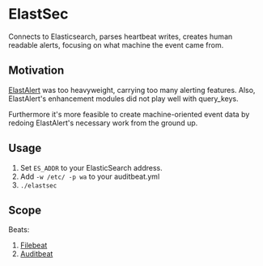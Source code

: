 # ElastSec

Connects to Elasticsearch, parses heartbeat writes, creates human readable alerts, focusing on what machine the event came from.

## Motivation

[ElastAlert](https://github.com/Yelp/elastalert) was too heavyweight, carrying too many alerting features. Also, ElastAlert's enhancement modules did not play well
with query_keys.

Furthermore it's more feasible to create machine-oriented event data by redoing ElastAlert's necessary work from the ground up.

## Usage

1. Set `ES_ADDR` to your ElasticSearch address.
2. Add `-w /etc/ -p wa` to your auditbeat.yml
3. `./elastsec`

## Scope

Beats:

1. [Filebeat](https://www.elastic.co/products/beats/filebeat)
2. [Auditbeat](https://www.elastic.co/products/beats/auditbeat)
